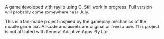 A game devoloped with raylib using C. Still work in progress. Full version will probably come somewhere near July.

This is a fan-made project inspired by the gameplay mechanics of the mobile game ‘aa’. All code and assets are original or free to use. This project is not affiliated with General Adaptive Apps Pty Ltd.
